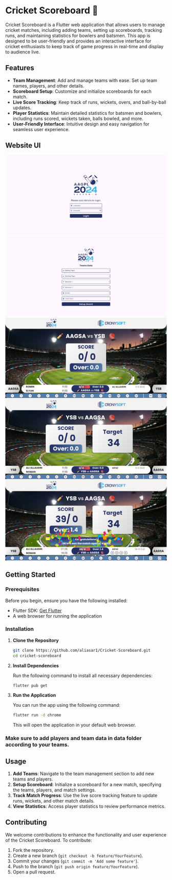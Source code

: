 # Cricket Scoreboard 🏏

Cricket Scoreboard is a Flutter web application that allows users to manage cricket matches, including adding teams, setting up scoreboards, tracking runs, and maintaining statistics for bowlers and batsmen. This app is designed to be user-friendly and provides an interactive interface for cricket enthusiasts to keep track of game progress in real-time and display to audience live.

## Features

- **Team Management**: Add and manage teams with ease. Set up team names, players, and other details.
- **Scoreboard Setup**: Customize and initialize scoreboards for each match.
- **Live Score Tracking**: Keep track of runs, wickets, overs, and ball-by-ball updates.
- **Player Statistics**: Maintain detailed statistics for batsmen and bowlers, including runs scored, wickets taken, balls bowled, and more.
- **User-Friendly Interface**: Intuitive design and easy navigation for seamless user experience.

## Website UI
![Login](https://github.com/aliasar1/Cricket-Scoreboard/blob/main/screenshots/1.png)
![Team Management](https://github.com/aliasar1/Cricket-Scoreboard/blob/main/screenshots/2.png)
![Main Screen](https://github.com/aliasar1/Cricket-Scoreboard/blob/main/screenshots/3.png)
![After Target Screen](https://github.com/aliasar1/Cricket-Scoreboard/blob/main/screenshots/4.png)
![Winning Screen](https://github.com/aliasar1/Cricket-Scoreboard/blob/main/screenshots/5.png)

## Getting Started

### Prerequisites

Before you begin, ensure you have the following installed:

- Flutter SDK: [Get Flutter](https://flutter.dev/docs/get-started/install)
- A web browser for running the application

### Installation

1. **Clone the Repository**

   ```bash
   git clone https://github.com/aliasar1/Cricket-Scoreboard.git
   cd cricket-scoreboard
   ```

2. **Install Dependencies**

   Run the following command to install all necessary dependencies:

   ```bash
   flutter pub get
   ```

3. **Run the Application**

   You can run the app using the following command:

   ```bash
   flutter run -d chrome
   ```

   This will open the application in your default web browser.

### Make sure to add players and team data in data folder according to your teams.

## Usage

1. **Add Teams**: Navigate to the team management section to add new teams and players.
2. **Setup Scoreboard**: Initialize a scoreboard for a new match, specifying the teams, players, and match settings.
3. **Track Match Progress**: Use the live score tracking feature to update runs, wickets, and other match details.
4. **View Statistics**: Access player statistics to review performance metrics.

## Contributing

We welcome contributions to enhance the functionality and user experience of the Cricket Scoreboard. To contribute:

1. Fork the repository.
2. Create a new branch (`git checkout -b feature/YourFeature`).
3. Commit your changes (`git commit -m 'Add some feature'`).
4. Push to the branch (`git push origin feature/YourFeature`).
5. Open a pull request.
